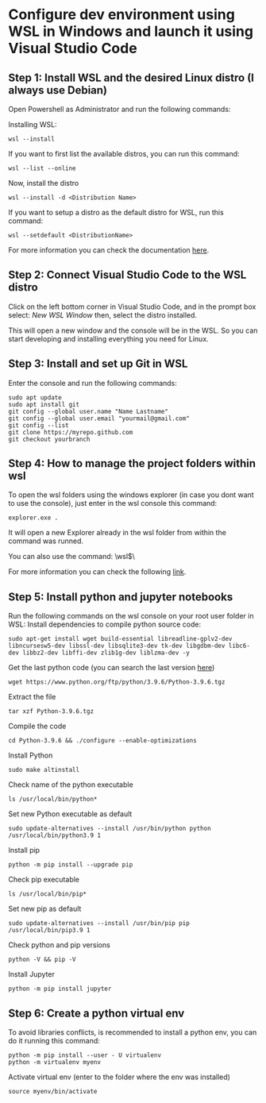 # Configure dev environment using WSL in Windows and launch it using Visual Studio Code

## Step 1: Install WSL and the desired Linux distro (I always use Debian)
Open Powershell as Administrator and run the following commands:

Installing WSL:
```
wsl --install
```

If you want to first list the available distros, you can run this command:
```
wsl --list --online
```

Now, install the distro
```
wsl --install -d <Distribution Name> 
```

If you want to setup a distro as the default distro for WSL, run this command:
```
wsl --setdefault <DistributionName>
```

For more information you can check the documentation [here](https://learn.microsoft.com/en-us/windows/wsl/install).

## Step 2: Connect Visual Studio Code to the WSL distro
Click on the left bottom corner in Visual Studio Code, and in the prompt box select:
*New WSL Window* then, select the distro installed.

This will open a new window and the console will be in the WSL. So you can start developing and installing everything you need for Linux.

## Step 3: Install and set up Git in WSL
Enter the console and run the following commands:

```
sudo apt update
sudo apt install git
git config --global user.name "Name Lastname"
git config --global user.email "yourmail@gmail.com"
git config --list
git clone https://myrepo.github.com
git checkout yourbranch
```

## Step 4: How to manage the project folders within wsl
To open the wsl folders using the windows explorer (in case you dont want to use the console), just enter in the wsl console this command: 
```
explorer.exe . 
```
It will open a new Explorer already in the wsl folder from within the command was runned. 

You can also use the command: \\wsl$\

For more information you can check the following [link](https://learn.microsoft.com/en-us/windows/wsl/setup/environment#set-up-your-linux-username-and-password).

## Step 5: Install python and jupyter notebooks
Run the following commands on the wsl console on your root user folder in WSL:
Install dependencies to compile python source code:
```
sudo apt-get install wget build-essential libreadline-gplv2-dev libncursesw5-dev libssl-dev libsqlite3-dev tk-dev libgdbm-dev libc6-dev libbz2-dev libffi-dev zlib1g-dev liblzma-dev -y
```
Get the last python code (you can search the last version [here](https://www.python.org/downloads/source/))
```
wget https://www.python.org/ftp/python/3.9.6/Python-3.9.6.tgz
```
Extract the file
```
tar xzf Python-3.9.6.tgz
```
Compile the code
```
cd Python-3.9.6 && ./configure --enable-optimizations
```
Install Python
```
sudo make altinstall
```
Check name of the python executable
```
ls /usr/local/bin/python*
```
Set new Python executable as default
```
sudo update-alternatives --install /usr/bin/python python /usr/local/bin/python3.9 1
```
Install pip
```
python -m pip install --upgrade pip
```
Check pip executable
```
ls /usr/local/bin/pip*
```
Set new pip as default
```
sudo update-alternatives --install /usr/bin/pip pip /usr/local/bin/pip3.9 1
```
Check python and pip versions
```
python -V && pip -V
```
Install Jupyter
```
python -m pip install jupyter
```

## Step 6: Create a python virtual env
To avoid libraries conflicts, is recommended to install a python env, you can do it running this command:
```
python -m pip install --user - U virtualenv
python -m virtualenv myenv
```
Activate virtual env (enter to the folder where the env was installed)
```
source myenv/bin/activate 
```
